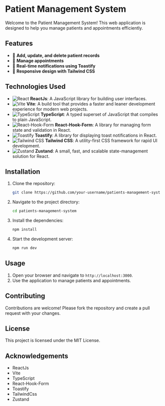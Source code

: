 # Patient Management System

Welcome to the Patient Management System! This web application is designed to help you manage patients and appointments efficiently.

## Features

- 📝 **Add, update, and delete patient records**
- 📅 **Manage appointments**
- 🔔 **Real-time notifications using Toastify**
- 📱 **Responsive design with Tailwind CSS**

## Technologies Used

- ![React](https://img.shields.io/badge/-React-61DAFB?logo=react&logoColor=white&style=flat) **ReactJs**: A JavaScript library for building user interfaces.
- ![Vite](https://img.shields.io/badge/-Vite-646CFF?logo=vite&logoColor=white&style=flat) **Vite**: A build tool that provides a faster and leaner development experience for modern web projects.
- ![TypeScript](https://img.shields.io/badge/-TypeScript-3178C6?logo=typescript&logoColor=white&style=flat) **TypeScript**: A typed superset of JavaScript that compiles to plain JavaScript.
- ![React-Hook-Form](https://img.shields.io/badge/-React--Hook--Form-EC5990?logo=reacthookform&logoColor=white&style=flat) **React-Hook-Form**: A library for managing form state and validation in React.
- ![Toastify](https://img.shields.io/badge/-Toastify-FF7139?logo=toastify&logoColor=white&style=flat) **Toastify**: A library for displaying toast notifications in React.
- ![Tailwind CSS](https://img.shields.io/badge/-TailwindCSS-06B6D4?logo=tailwindcss&logoColor=white&style=flat) **Tailwind CSS**: A utility-first CSS framework for rapid UI development.
- ![Zustand](https://img.shields.io/badge/-Zustand-E5E5E5?logo=zustand&logoColor=black&style=flat) **Zustand**: A small, fast, and scalable state-management solution for React.


## Installation

1. Clone the repository:
   ```bash
   git clone https://github.com/your-username/patients-management-system.git

2. Navigate to the project directory:
   ```bash
   cd patients-management-system

3. Install the dependencies:
   ```bash
   npm install

4. Start the development server:
   ```bash
   npm run dev

## Usage

1. Open your browser and navigate to `http://localhost:3000`.
2. Use the application to manage patients and appointments.

## Contributing

Contributions are welcome! Please fork the repository and create a pull request with your changes.

## License

This project is licensed under the MIT License.

## Acknowledgements

- ReactJs
- Vite
- TypeScript
- React-Hook-Form
- Toastify
- TailwindCss
- Zustand
